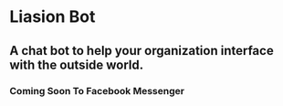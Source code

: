 # Liasion Bot
## A chat bot to help your organization interface with the outside world.
### Coming Soon To Facebook Messenger
